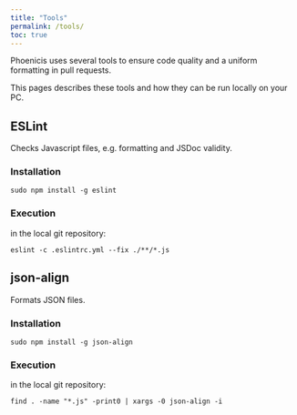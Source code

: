 ```yaml
---
title: "Tools"
permalink: /tools/
toc: true
---
```


Phoenicis uses several tools to ensure code quality and a uniform formatting in pull requests.

This pages describes these tools and how they can be run locally on your PC.

## ESLint
Checks Javascript files, e.g. formatting and JSDoc validity.
### Installation
```
sudo npm install -g eslint
```

### Execution
in the local git repository:
```
eslint -c .eslintrc.yml --fix ./**/*.js
```
## json-align
Formats JSON files.
### Installation
```
sudo npm install -g json-align
```

### Execution
in the local git repository:
```
find . -name "*.js" -print0 | xargs -0 json-align -i
```
